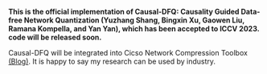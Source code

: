 **This is the official implementation of Causal-DFQ: Causality Guided Data-free Network Quantization (Yuzhang Shang, Bingxin Xu, Gaowen Liu, Ramana Kompella, and Yan Yan), which has been accepted to ICCV 2023.**     
**code will be released soon.**

Causal-DFQ will be integrated into Cicso Network Compression Toolbox [(Blog)](https://techblog.cisco.com/blog/unleashing-the-power-of-causality-introducing-causal-reasoning-to-data-free-model-quantization). It is happy to say my research can be used by industry. 
